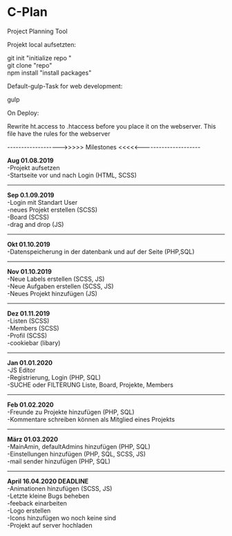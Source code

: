 # C-Plan
Project Planning Tool


Projekt local aufsetzten: <br/>

git init "initialize repo " <br/>
git clone "repo" <br/>
npm install "install packages" <br/>

Default-gulp-Task for web development:<br/>

gulp<br/>

On Deploy:<br/>

Rewrite ht.access to .htaccess before you place it on the webserver. This file have the rules for the webserver<br/>

------------------->>>>>  Milestones  <<<<<---------------------

**Aug 01.08.2019** <br/>
-Projekt aufsetzen <br/>
-Startseite vor und nach Login (HTML, SCSS) <br/>

_________________________
**Sep 0.1.09.2019** <br/>
-Login mit Standart User <br/>
-neues Projekt erstellen (SCSS) <br/>
-Board (SCSS)  <br/>
-drag and drop (JS) <br/>

___________________________
**Okt 01.10.2019** <br/>
-Datenspeicherung in der datenbank und auf der Seite (PHP,SQL)<br/>

______________________________
**Nov 01.10.2019**<br/>
-Neue Labels erstellen (SCSS, JS)<br/>
-Neue Aufgaben erstellen (SCSS, JS)<br/>
-Neues Projekt hinzufügen (JS)<br/>

__________________________________
**Dez 01.11.2019**<br/>
-Listen (SCSS)<br/>
-Members (SCSS)<br/>
-Profil (SCSS)<br/>
-cookiebar (libary)<br/>

____________________________________
**Jan 01.01.2020**<br/>
-JS Editor<br/>
-Registrierung, Login (PHP, SQL)<br/>
-SUCHE oder FILTERUNG Liste, Board, Projekte, Members<br/>

_______________________________________
**Feb 01.02.2020**<br/>
-Freunde zu Projekte hinzufügen (PHP, SQL)<br/>
-Kommentare schreiben können als Mitglied eines Projekts<br/>

___________________________________________
**März 01.03.2020**<br/>
-MainAmin, defaultAdmins hinzufügen (PHP, SQL)<br/>
-Einstellungen hinzufügen (PHP, SQL, SCSS, JS)<br/>
-mail sender hinzufügen (PHP, SQL)<br/>

______________________________________
**April 16.04.2020 DEADLINE**<br/>
-Animationen hinzufügen (SCSS, JS)<br/>
-Letzte kleine Bugs beheben<br/>
-feeback einarbeiten<br/>
-Logo erstellen<br/>
-Icons hinzufügen wo noch keine sind<br/>
-Projekt auf server hochladen<br/>
